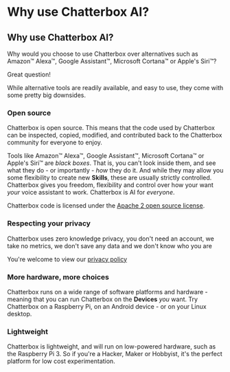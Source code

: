 # Why use Chatterbox AI?

## Why use Chatterbox AI?

Why would you choose to use Chatterbox over alternatives such as Amazon™ Alexa™, Google Assistant™, Microsoft Cortana™ or Apple's Siri™?

Great question!

While alternative tools are readily available, and easy to use, they come with some pretty big downsides.

### Open source

Chatterbox is open source. This means that the code used by Chatterbox can be inspected, copied, modified, and contributed back to the Chatterbox community for everyone to enjoy.

Tools like Amazon™ Alexa™, Google Assistant™, Microsoft Cortana™ or Apple's Siri™ are _black boxes_. That is, you can't look inside them, and see what they do - or importantly - _how_ they do it. And while they may allow you some flexibility to create new **Skills**, these are usually strictly controlled. Chatterbox gives you freedom, flexibility and control over how your want _your_ voice assistant to work. Chatterbox is AI for _everyone_.

Chatterbox code is licensed under the [Apache 2 open source license](https://en.wikipedia.org/wiki/Apache_License).

### Respecting your privacy

Chatterbox uses zero knowledge privacy, you don't need an account, we take no metrics, we don't save any data and we don't know who you are

You're welcome to view our [privacy policy](https://chatterbox.ai/privacy-policy/)

### More hardware, more choices

Chatterbox runs on a wide range of software platforms and hardware - meaning that you can run Chatterbox on the **Devices** _you_ want. Try Chatterbox on a Raspberry Pi, on an Android device - or on your Linux desktop.

### Lightweight

Chatterbox is lightweight, and will run on low-powered hardware, such as the Raspberry Pi 3. So if you're a Hacker, Maker or Hobbyist, it's the perfect platform for low cost experimentation.

